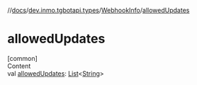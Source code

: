 //[docs](../../../index.md)/[dev.inmo.tgbotapi.types](../index.md)/[WebhookInfo](index.md)/[allowedUpdates](allowed-updates.md)



# allowedUpdates  
[common]  
Content  
val [allowedUpdates](allowed-updates.md): [List](https://kotlinlang.org/api/latest/jvm/stdlib/kotlin.collections/-list/index.html)<[String](https://kotlinlang.org/api/latest/jvm/stdlib/kotlin/-string/index.html)>  



